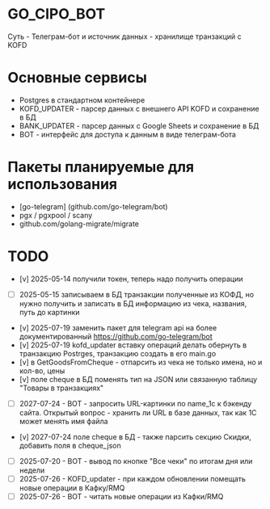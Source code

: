 # GO_CIPO_BOT

Суть - Телеграм-бот и источник данных - хранилище транзакций с KOFD

# Основные сервисы

- Postgres в стандартном контейнере
- KOFD_UPDATER - парсер данных с внешнего API KOFD и сохранение в БД
- BANK_UPDATER - парсер данных с Google Sheets и сохранение в БД
- BOT - интерфейс для доступа к данным в виде телеграм-бота

# Пакеты планируемые для использования

- [go-telegram] (github.com/go-telegram/bot)
- pgx / pgxpool / scany
- github.com/golang-migrate/migrate

# TODO

- [v] 2025-05-14 получили токен, теперь надо получить операции
- [ ] 2025-05-15 записываем в БД транзакции полученные из КОФД, но нужно получить и записать в БД информацию из чека, названия, путь до картинки
- [v] 2025-07-19 заменить пакет для telegram api на более документированный https://github.com/go-telegram/bot
- [v] 2025-07-19 kofd_updater вставку операций делать обернуть в транзакцию Postrges, транзакцию создать в его main.go
- [v] в GetGoodsFromCheque - отпарсить из чека не только имена, но и кол-во, цены
- [v] поле cheque в БД поменять тип на JSON или связанную таблицу "Товары в транзакциях"
- [ ] 2027-07-24 - BOT - запросить URL-картинки по name_1c к бэкенду сайта. Открытый вопрос - хранить ли URL в базе данных, так как 1С может менять имя файла
- [v] 2027-07-24 поле cheque в БД - также парсить секцию Скидки, добавить поля в cheque_json
- [ ] 2025-07-20 - BOT - вывод по кнопке "Все чеки" по итогам дня или недели
- [ ] 2025-07-26 - KOFD_updater - при каждом обновлении помещать новые операции в Кафку/RMQ
- [ ] 2025-07-26 - BOT - читать новые операции из Кафки/RMQ
